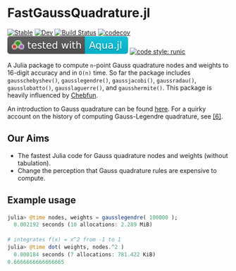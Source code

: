 FastGaussQuadrature.jl
=========
[![Stable](https://img.shields.io/badge/docs-stable-blue.svg)](https://JuliaApproximation.github.io/FastGaussQuadrature.jl/stable)
[![Dev](https://img.shields.io/badge/docs-dev-blue.svg)](https://JuliaApproximation.github.io/FastGaussQuadrature.jl/dev)
[![Build Status](https://github.com/JuliaApproximation/FastGaussQuadrature.jl/workflows/CI/badge.svg)](https://github.com/JuliaApproximation/FastGaussQuadrature.jl/actions)
[![codecov](https://codecov.io/gh/JuliaApproximation/FastGaussQuadrature.jl/branch/master/graph/badge.svg)](https://codecov.io/gh/JuliaApproximation/FastGaussQuadrature.jl)
[![Aqua QA](https://raw.githubusercontent.com/JuliaTesting/Aqua.jl/master/badge.svg)](https://github.com/JuliaTesting/Aqua.jl)
[![code style: runic](https://img.shields.io/badge/code_style-%E1%9A%B1%E1%9A%A2%E1%9A%BE%E1%9B%81%E1%9A%B2-black)](https://github.com/fredrikekre/Runic.jl)

A Julia package to compute `n`-point Gauss quadrature nodes and weights to 16-digit accuracy and in `O(n)` time.
So far the package includes `gausschebyshev()`, `gausslegendre()`, `gaussjacobi()`, `gaussradau()`, `gausslobatto()`, `gausslaguerre()`, and `gausshermite()`.
This package is heavily influenced by [Chebfun](http://www.chebfun.org).

An introduction to Gauss quadrature can be found [here](http://en.wikipedia.org/wiki/Gaussian_quadrature).
For a quirky account on the history of computing Gauss-Legendre quadrature, see [[6]](http://pi.math.cornell.edu/~ajt/papers/QuadratureEssay.pdf).

## Our Aims

* The fastest Julia code for Gauss quadrature nodes and weights (without tabulation).
* Change the perception that Gauss quadrature rules are expensive to compute.

## Example usage
```julia
julia> @time nodes, weights = gausslegendre( 100000 );
  0.002192 seconds (10 allocations: 2.289 MiB)

# integrates f(x) = x^2 from -1 to 1
julia> @time dot( weights, nodes.^2 )
  0.000184 seconds (7 allocations: 781.422 KiB)
0.6666666666666665
```
